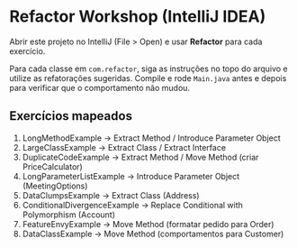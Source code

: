 
# Refactor Workshop (IntelliJ IDEA)

Abrir este projeto no IntelliJ (File > Open) e usar **Refactor** para cada exercício.

Para cada classe em `com.refactor`, siga as instruções no topo do arquivo e utilize as refatorações sugeridas.
Compile e rode `Main.java` antes e depois para verificar que o comportamento não mudou.

## Exercícios mapeados
1. LongMethodExample -> Extract Method / Introduce Parameter Object
2. LargeClassExample  -> Extract Class / Extract Interface
3. DuplicateCodeExample -> Extract Method / Move Method (criar PriceCalculator)
4. LongParameterListExample -> Introduce Parameter Object (MeetingOptions)
5. DataClumpsExample -> Extract Class (Address)
6. ConditionalDivergenceExample -> Replace Conditional with Polymorphism (Account)
7. FeatureEnvyExample -> Move Method (formatar pedido para Order)
8. DataClassExample -> Move Method (comportamentos para Customer)
